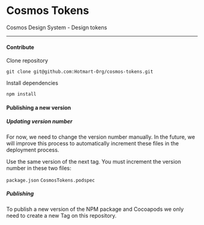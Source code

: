# Cosmos Tokens

Cosmos Design System - Design tokens

---

#### Contribute

Clone repository
```shell
git clone git@github.com:Hotmart-Org/cosmos-tokens.git
```

Install dependencies
```shell
npm install
```

#### Publishing a new version

##### Updating version number

For now, we need to change the version number manually.
In the future, we will improve this process to automatically increment these files in the deployment process.

Use the same version of the next tag.
You must increment the version number in these two files:

`package.json`
`CosmosTokens.podspec`


##### Publishing

To publish a new version of the NPM package and Cocoapods we only need to create a new Tag on this repository.